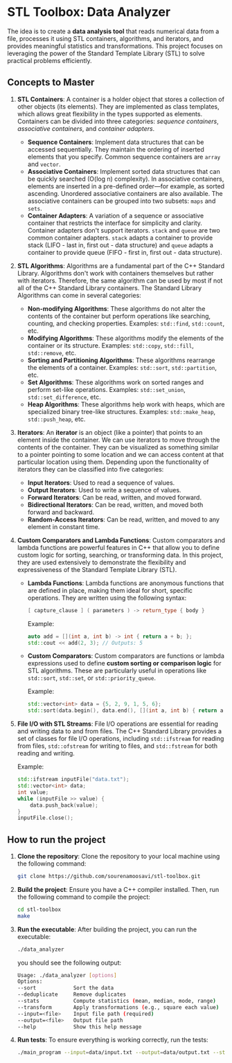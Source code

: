 # STL Toolbox: Data Analyzer

The idea is to create a **data analysis tool** that reads numerical data from a file, processes it using STL containers, algorithms, and iterators, and provides meaningful statistics and transformations. This project focuses on leveraging the power of the Standard Template Library (STL) to solve practical problems efficiently.

## Concepts to Master

1. **STL Containers**:
   A container is a holder object that stores a collection of other objects (its elements). They are implemented as class templates, which allows great flexibility in the types supported as elements. Containers can be divided into three categories: *sequence containers*, *associative containers*, and *container adapters*.

   - **Sequence Containers**: Implement data structures that can be accessed sequentially. They maintain the ordering of inserted elements that you specify. Common sequence containers are `array` and `vector`.
   - **Associative Containers**: Implement sorted data structures that can be quickly searched (O(log n) complexity). In associative containers, elements are inserted in a pre-defined order—for example, as sorted ascending. Unordered associative containers are also available. The associative containers can be grouped into two subsets: `maps` and `sets`.
   - **Container Adapters**: A variation of a sequence or associative container that restricts the interface for simplicity and clarity. Container adapters don't support iterators. `stack` and `queue` are two common container adapters. `stack` adapts a container to provide stack (LIFO - last in, first out - data structure) and `queue` adapts a container to provide queue (FIFO - first in, first out - data structure).

2. **STL Algorithms**:
   Algorithms are a fundamental part of the C++ Standard Library. Algorithms don't work with containers themselves but rather with iterators. Therefore, the same algorithm can be used by most if not all of the C++ Standard Library containers. The Standard Library Algorithms can come in several categories:

   - **Non-modifying Algorithms**: These algorithms do not alter the contents of the container but perform operations like searching, counting, and checking properties. Examples: `std::find`, `std::count`, etc.
   - **Modifying Algorithms**: These algorithms modify the elements of the container or its structure. Examples: `std::copy`, `std::fill`, `std::remove`, etc.
   - **Sorting and Partitioning Algorithms**: These algorithms rearrange the elements of a container. Examples: `std::sort`, `std::partition`, etc.
   - **Set Algorithms**: These algorithms work on sorted ranges and perform set-like operations. Examples: `std::set_union`, `std::set_difference`, etc.
   - **Heap Algorithms**: These algorithms help work with heaps, which are specialized binary tree-like structures. Examples: `std::make_heap`, `std::push_heap`, etc.

3. **Iterators**:
   An **iterator** is an object (like a pointer) that points to an element inside the container. We can use iterators to move through the contents of the container. They can be visualized as something similar to a pointer pointing to some location and we can access content at that particular location using them. Depending upon the functionality of iterators they can be classified into five categories:

   - **Input Iterators**: Used to read a sequence of values.
   - **Output Iterators**: Used to write a sequence of values.
   - **Forward Iterators**: Can be read, written, and moved forward.
   - **Bidirectional Iterators**: Can be read, written, and moved both forward and backward.
   - **Random-Access Iterators**: Can be read, written, and moved to any element in constant time.

4. **Custom Comparators and Lambda Functions**:
   Custom comparators and lambda functions are powerful features in C++ that allow you to define custom logic for sorting, searching, or transforming data. In this project, they are used extensively to demonstrate the flexibility and expressiveness of the Standard Template Library (STL).

   - **Lambda Functions**: Lambda functions are anonymous functions that are defined in place, making them ideal for short, specific operations. They are written using the following syntax:

     ```cpp
     [ capture_clause ] ( parameters ) -> return_type { body }
     ```

     Example:

     ```cpp
     auto add = [](int a, int b) -> int { return a + b; };
     std::cout << add(2, 3); // Outputs: 5
     ```

   - **Custom Comparators**: Custom comparators are functions or lambda expressions used to define **custom sorting or comparison logic** for STL algorithms. These are particularly useful in operations like `std::sort`, `std::set`, or `std::priority_queue`.

     Example:

     ```cpp
     std::vector<int> data = {5, 2, 9, 1, 5, 6};
     std::sort(data.begin(), data.end(), [](int a, int b) { return a > b; }); // Sort in descending order
     ```

5. **File I/O with STL Streams**:
   File I/O operations are essential for reading and writing data to and from files. The C++ Standard Library provides a set of classes for file I/O operations, including `std::ifstream` for reading from files, `std::ofstream` for writing to files, and `std::fstream` for both reading and writing.

   Example:

   ```cpp
   std::ifstream inputFile("data.txt");
   std::vector<int> data;
   int value;
   while (inputFile >> value) {
       data.push_back(value);
   }
   inputFile.close();
   ```

## How to run the project

1. **Clone the repository**:
    Clone the repository to your local machine using the following command:

    ```sh
    git clone https://github.com/sourenamoosavi/stl-toolbox.git
    ```

2. **Build the project**:
    Ensure you have a C++ compiler installed. Then, run the following command to compile the project:

    ```sh
    cd stl-toolbox
    make
    ```

3. **Run the executable**:
    After building the project, you can run the executable:

    ```sh
    ./data_analyzer
    ```

    you should see the following output:

    ```sh
    Usage: ./data_analyzer [options]
    Options:
    --sort            Sort the data
   --deduplicate     Remove duplicates
   --stats           Compute statistics (mean, median, mode, range)
   --transform       Apply transformations (e.g., square each value)
   --input=<file>    Input file path (required)
   --output=<file>   Output file path
   --help            Show this help message
   ```

4. **Run tests**:
    To ensure everything is working correctly, run the tests:

    ```sh
    ./main_program --input=data/input.txt --output=data/output.txt --stats
    ```
